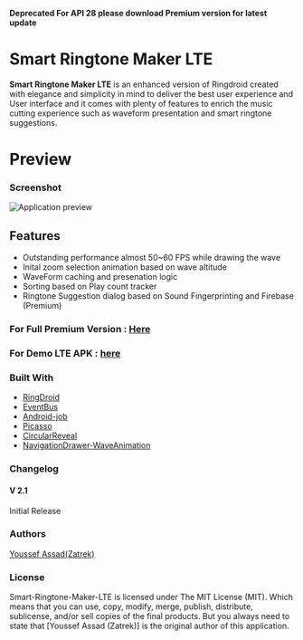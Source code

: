 **Deprecated For API 28 please download Premium version for latest update**

# Smart Ringtone Maker LTE
**Smart Ringtone Maker LTE** is an enhanced version of Ringdroid created with elegance and simplicity in mind to deliver the best user experience and User interface and it comes with plenty of features to enrich the music cutting experience such as waveform presentation and smart ringtone suggestions.
# Preview

### Screenshot

![Application preview](https://images2.imgbox.com/3c/e3/ZOpw9CZx_o.jpg)

## Features
 * Outstanding performance almost 50~60 FPS while drawing the wave  
 * Inital zoom selection animation based on wave altitude 
 * WaveForm caching and presenation logic
 * Sorting based on Play count tracker
 * Ringtone Suggestion dialog based on Sound Fingerprinting and Firebase (Premium)
 

### For Full Premium Version : [Here](https://codecanyon.net/item/smart-ringtone-maker/22256598)
### For Demo LTE APK : [here](https://github.com/joseph27/SmartRingtoneMakerLTE/blob/master/app/release/app-debug.apk)

### Built With
- [RingDroid](https://github.com/google/ringdroid)
- [EventBus](https://github.com/greenrobot/EventBus)
- [Android-job](https://github.com/evernote/android-job)
- [Picasso](https://github.com/wasabeef/picasso-transformations)
- [CircularReveal](https://github.com/ozodrukh/CircularReveal)
- [NavigationDrawer-WaveAnimation](https://github.com/joseph27/NavigationDrawer-WaveAnimation)


### Changelog
#### V 2.1
Initial Release
### Authors
[Youssef Assad(Zatrek)](https://codecanyon.net/user/zatrek)
### License

Smart-Ringtone-Maker-LTE is licensed under The MIT License (MIT). Which means that you can use, copy, modify, merge, publish, distribute, sublicense, and/or sell copies of the final products. But you always need to state that [Youssef Assad (Zatrek)] is the original author of this application.
